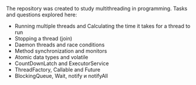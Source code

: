 The repository was created to study multithreading in programming.
Tasks and questions explored here:

- Running multiple threads and Calculating the time it takes for a thread to run
- Stopping a thread (join)
- Daemon threads and race conditions
- Method synchronization and monitors 
- Atomic data types and volatile
- CountDownLatch and ExecutorService
- ThreadFactory, Callable and Future
- BlockingQueue, Wait, notify и notifyAll
